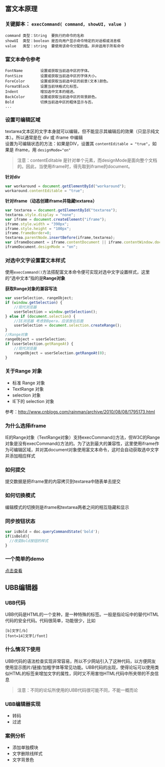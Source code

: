 ## 富文本原理

### 关键脚本： `execCommand( command, showUI, value )`

	command 类型：String  要执行的命令的名称
	showUI  类型：boolean 是否向用户显示命令特定的对话框或消息框
	value   类型：string  要使用该命令分配的值。并非适用于所有命令

### 富文本命令参考

	FontName        设置或获取当前选中区的字体。
	FontSize        设置或获取当前选中区的字体大小。
	ForeColor       设置或获取当前选中区的前景(文本)颜色。
	FormatBlock     设置当前块格式化标签。
	Indent          增加选中文本的缩进。
	BackColor       设置或获取当前选中区的背景颜色。
	Bold            切换当前选中区的粗体显示与否。
	...

### 设置可编辑区域

textarea文本区的文字本身就可以编辑，但不能显示其编辑后的效果（只显示纯文本）。所以通常是在 div 或 iframe 中编辑  
设置为可编辑状态的方法：如果是DIV，设置其 `contentEditable = "true"`，如果是 iframe，用 `designMode="on"`

> 注意：contentEditable 是针对单个元素，而designMode是面向整个文档的。因此，当使用iframe时，得先取到iframe的document。

**针对div**
```js
var workaround = document.getElementById("workaround");
workaround.contentEditable = "true";
```
**针对iframe（动态创建iframe并隐藏textarea）**
```js
var textarea = document.getElementById("textarea");
textarea.style.display = "none";
var iframe = document.createElement("iframe");
iframe.style.width = "390px";
iframe.style.height = "100px";
iframe.frameBorder=0;
textarea.parentNode.insertBefore(iframe,textarea);
var iframeDocument = iframe.contentDocument || iframe.contentWindow.document;
iframeDocument.designMode = "on";
```

### 对选中文字设置富文本样式
使用`execCommand()`方法搭配富文本命令便可实现对选中文字设置样式，这里的“选中文本”指的是**Range对象**

**获取Range对象的兼容写法**
```js
var userSelection, rangeObject;
if (window.getSelection) {
    //现代浏览器
    userSelection = window.getSelection();
} else if (document.selection) {
    //IE浏览器 考虑到Opera，应该放在后面
    userSelection = document.selection.createRange();
}
//Range对象
rangeObject = userSelection;
if (userSelection.getRangeAt) {
    //现代浏览器
    rangeObject = userSelection.getRangeAt(0);
}
```

### 关于Range 对象

* 标准 Range 对象
* TextRange 对象
* selection 对象
* IE下的 selection 对象

参考：http://www.cnblogs.com/rainman/archive/2010/08/08/1795173.html

### 为什么选择iframe
IE的Range对象（TextRange对象）支持execCommand()方法，但W3C的Range对象是没有execCommand()方法的。为了达到最大的兼容性，这里使用iframe作为可编辑区域，并对其document对象使用富文本命令，这时会自动获取选中文字并添加相应样式

### 如何提交
提交数据是把iframe里的内容拷贝到textarea中随表单去提交

### 如何切换模式
编辑模式的切换则是iframe和textarea两者之间的相互隐藏和显示

### 同步按钮状态
```js
var isBold = doc.queryCommandState('bold'); 
if(isBold){ 
  //改变Bold按钮的样式 
} 
```

### 一个简单的demo
[点击查看](../demo/editor.html)

## UBB编辑器

### UBB代码
UBB代码是HTML的一个变种，是一种特殊的标签。一般是指论坛中的替代HTML代码的安全代码。代码很简单，功能很少，比如

	[b]文字[/b]
	[font=14]文字[/font]

### 什么情况下使用
UBB代码的语法检查实现非常容易，所以不少网站引入了这种代码，以方便网友使用显示图片/链接/加粗字体等常见功能。UBB代码的出现，使得论坛可以使用类似HTML的标签来增加文字的属性，同时又不用害怕HTML代码中所夹带的不良信息

> 注意：不同的论坛所使用的UBB代码很可能不同，不能一概而论

### UBB编辑器实现
* 转码
* 过滤

### 案例分析
* 添加单独模块
* 文字删除线样式
* 文字背景色
